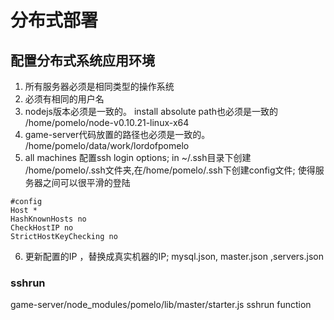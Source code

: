 # 分布式部署

## 配置分布式系统应用环境

1. 所有服务器必须是相同类型的操作系统
2. 必须有相同的用户名
3. nodejs版本必须是一致的。 install absolute path也必须是一致的 /home/pomelo/node-v0.10.21-linux-x64
4. game-server代码放置的路径也必须是一致的。 /home/pomelo/data/work/lordofpomelo
5. all machines 配置ssh login options; in ~/.ssh目录下创建 /home/pomelo/.ssh文件夹,在/home/pomelo/.ssh下创建config文件; 使得服务器之间可以很平滑的登陆
```
#config
Host *
HashKnownHosts no
CheckHostIP no
StrictHostKeyChecking no
```
6. 更新配置的IP ，替换成真实机器的IP; mysql.json, master.json ,servers.json

### sshrun

game-server/node_modules/pomelo/lib/master/starter.js sshrun function